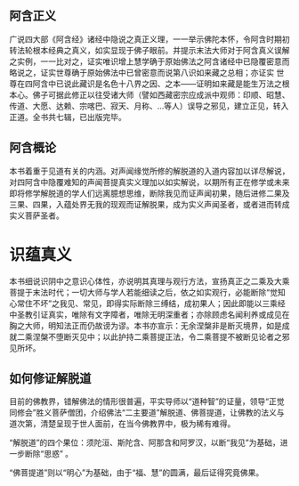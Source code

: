 ## 阿含正义

广说四大部《阿含经》诸经中隐说之真正义理，一一举示佛陀本怀，令阿含时期初转法轮根本经典之真义，如实显现于佛子眼前。并提示末法大师对于阿含真义误解之实例，一一比对之，证实唯识增上慧学确于原始佛法之阿含诸经中已隐覆密意而略说之，证实世尊确于原始佛法中已曾密意而说第八识如来藏之总相；亦证实 世尊在四阿含中已说此藏识是名色十八界之因、之本——证明如来藏是能生万法之根本心。佛子可据此修正以往受诸大师（譬如西藏密宗应成派中观师：印顺、昭慧、传道、大愿、达赖、宗喀巴、寂天、月称、…等人）误导之邪见，建立正见，转入正道。全书共七辑，已出版完毕。

## 阿含概论

本书着重于见道有关的内涵。对声闻缘觉所修的解脱道的入道内容加以详尽解说，对四阿含中隐覆难知的声闻菩提真实义理加以如实解说，以期所有正在修学或未来即将修学解脱道的学人们远离臆想思维，断除我见而证声闻初果，随后进修二果及三果、四果，入蕴处界无我的现观而证解脱果，成为实义声闻圣者，或者进而转成实义菩萨圣者。

# 识蕴真义

本书细说识阴中之意识心体性，亦说明其真理与观行方法，宣扬真正之二乘及大乘菩提于末法时代；一切大师与学人若能细读之后，依之如实观行，必能断除“觉知心常住不坏”之我见、常见，即得实际断除三缚结，成初果人；因此即能以三乘经中圣教引证真实，唯除有文字障者，唯除无明深重者；亦除顾虑名闻利养或成见在胸之大师，明知法正而仍故谤为谬。本书亦宣示：无余涅槃非是断灭境界，如是成就二乘涅槃不堕断灭见中；以此护持二乘菩提正法，令二乘菩提不被断见论者之邪见所坏。

## 如何修证解脱道

目前的佛教界，错解佛法的情形很普遍，平实导师以“道种智”的证量，领导“正觉同修会”胜义菩萨僧团，介绍佛法“二主要道”解脱道、佛菩提道，让佛教的法义与道次第，清楚呈现于世人面前，在当今佛教界中，极为稀有难得。

“解脱道”的四个果位：须陀洹、斯陀含、阿那含和阿罗汉，以断“我见”为基础，进一步断除“思惑” 。

“佛菩提道”则以“明心”为基础，由于“福、慧”的圆满，最后证得究竟佛果。
